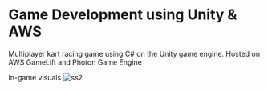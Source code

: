 # Game Development using Unity & AWS
Multiplayer kart racing game using C# on the Unity game engine. Hosted on AWS GameLift and Photon Game Engine

In-game visuals
![ss2](https://github.com/user-attachments/assets/eeeeaf8d-f978-4fef-84c5-daa167ccd5be)

